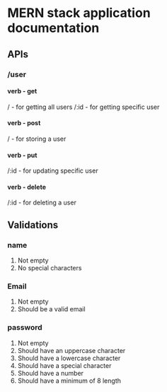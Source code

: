 # MERN stack application documentation

## APIs

### /user

#### verb - get
/ - for getting all users
/:id - for getting specific user

#### verb - post
/ - for storing a user

#### verb - put
/:id - for updating specific user

#### verb - delete
/:id - for deleting a user

<!-- Validations -->

## Validations

### name
1. Not empty
2. No special characters

### Email
1. Not empty
2. Should be a valid email

### password
1. Not empty
2. Should have an uppercase character
2. Should have a lowercase character
2. Should have a special character
2. Should have a number
2. Should have a minimum of 8 length